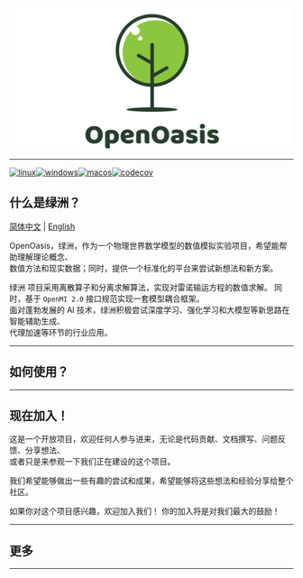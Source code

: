 <img src="./Doc/assets/Logo/logo.png" alt="">

---------------------------------------------------------------------------------
<!-- [![pyOasis](https://github.com/NumHub612/OpenOasis/actions/workflows/py.yml/badge.svg)](https://github.com/NumHub612/OpenOasis/actions/workflows/py.yml) -->

[![linux](https://github.com/NumHub612/OpenOasis/actions/workflows/linux.yml/badge.svg?branch=main&event=push)](https://github.com/NumHub612/OpenOasis/actions/workflows/linux.yml)[![windows](https://github.com/NumHub612/OpenOasis/actions/workflows/windows.yml/badge.svg)](https://github.com/NumHub612/OpenOasis/actions/workflows/windows.yml)[![macos](https://github.com/NumHub612/OpenOasis/actions/workflows/macos.yml/badge.svg)](https://github.com/NumHub612/OpenOasis/actions/workflows/macos.yml)[![codecov](https://codecov.io/gh/NumHub612/OpenOasis/graph/badge.svg?token=MP9A5GAI9Z)](https://codecov.io/gh/NumHub612/OpenOasis)


## 什么是绿洲？

[简体中文](README.md) | [English](README.md)

OpenOasis，绿洲，作为一个物理世界数学模型的数值模拟实验项目，希望能帮助理解理论概念、  
数值方法和现实数据；同时，提供一个标准化的平台来尝试新想法和新方案。  

绿洲 项目采用离散算子和分离求解算法，实现对雷诺输运方程的数值求解。
同时，基于 `OpenMI 2.0` 接口规范实现一套模型耦合框架。  
面对蓬勃发展的 AI 技术，绿洲积极尝试深度学习、强化学习和大模型等新思路在智能辅助生成、  
代理加速等环节的行业应用。  

---------------------------------------------------------------------------------

## 如何使用？


---------------------------------------------------------------------------------

## 现在加入！  

这是一个开放项目，欢迎任何人参与进来，无论是代码贡献、文档撰写、问题反馈、分享想法、  
或者只是来参观一下我们正在建设的这个项目。  

我们希望能够做出一些有趣的尝试和成果，希望能够将这些想法和经验分享给整个社区。

如果你对这个项目感兴趣，欢迎加入我们！
你的加入将是对我们最大的鼓励！ 



---------------------------------------------------------------------------------

## 更多


---------------------------------------------------------------------------------

